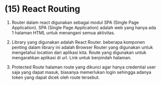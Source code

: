 # (15) React Routing

1. Router dalam react digunakan sebagai modul SPA (Single Page Application). SPA (Single Page Application) adalah web yang hanya ada 1 halaman HTML untuk menangani semua aktivitas.

2. Library yang digunakan adalah React Router. beberapa komponen penting dalam library ini adalah Browser Router yang digunakan untuk mengetahui location dari aplikasi kita. Route yang digunakan untuk mengarahkan aplikasi di url. Link untuk berpindah halaman.

3. Protected Route halaman route yang dikunci agar hanya credential user saja yang dapat masuk, biasanya memerlukan login sehingga adanya token yang dapat dicek oleh route tersebut.
